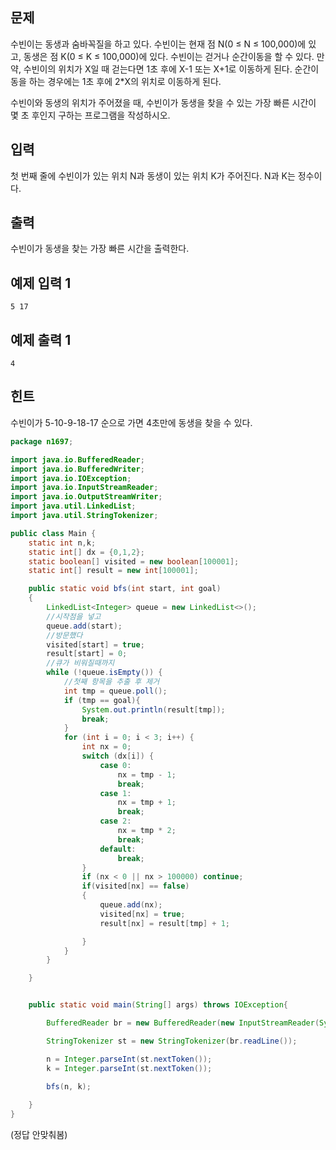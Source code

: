 ## 문제

수빈이는 동생과 숨바꼭질을 하고 있다. 수빈이는 현재 점 N(0 ≤ N ≤ 100,000)에 있고, 동생은 점 K(0 ≤ K ≤ 100,000)에 있다. 수빈이는 걷거나 순간이동을 할 수 있다. 만약, 수빈이의 위치가 X일 때 걷는다면 1초 후에 X-1 또는 X+1로 이동하게 된다. 순간이동을 하는 경우에는 1초 후에 2*X의 위치로 이동하게 된다.

수빈이와 동생의 위치가 주어졌을 때, 수빈이가 동생을 찾을 수 있는 가장 빠른 시간이 몇 초 후인지 구하는 프로그램을 작성하시오.

## 입력

첫 번째 줄에 수빈이가 있는 위치 N과 동생이 있는 위치 K가 주어진다. N과 K는 정수이다.

## 출력

수빈이가 동생을 찾는 가장 빠른 시간을 출력한다.

## 예제 입력 1 

```
5 17
```

## 예제 출력 1

```
4
```

## 힌트

수빈이가 5-10-9-18-17 순으로 가면 4초만에 동생을 찾을 수 있다.



```java
package n1697;

import java.io.BufferedReader;
import java.io.BufferedWriter;
import java.io.IOException;
import java.io.InputStreamReader;
import java.io.OutputStreamWriter;
import java.util.LinkedList;
import java.util.StringTokenizer;

public class Main {
    static int n,k;
    static int[] dx = {0,1,2};
    static boolean[] visited = new boolean[100001];
    static int[] result = new int[100001];

    public static void bfs(int start, int goal)
    {
        LinkedList<Integer> queue = new LinkedList<>();
        //시작점을 넣고
        queue.add(start);
        //방문했다
        visited[start] = true;
        result[start] = 0;
        //큐가 비워질때까지
        while (!queue.isEmpty()) {
            //첫째 항목을 추출 후 제거
            int tmp = queue.poll();
            if (tmp == goal){
                System.out.println(result[tmp]);
                break;
            }
            for (int i = 0; i < 3; i++) {
                int nx = 0;
                switch (dx[i]) {
                    case 0:
                        nx = tmp - 1;
                        break;
                    case 1:
                        nx = tmp + 1;
                        break;
                    case 2:
                        nx = tmp * 2;
                        break;
                    default:
                        break;
                }
                if (nx < 0 || nx > 100000) continue;
                if(visited[nx] == false)
                {
                    queue.add(nx);
                    visited[nx] = true;
                    result[nx] = result[tmp] + 1;

                }
            }
        }

    }


    public static void main(String[] args) throws IOException{

        BufferedReader br = new BufferedReader(new InputStreamReader(System.in));

        StringTokenizer st = new StringTokenizer(br.readLine());

        n = Integer.parseInt(st.nextToken());
        k = Integer.parseInt(st.nextToken());

        bfs(n, k);
        
    }
}

```



(정답 안맞춰봄)